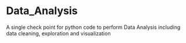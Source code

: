 # Data_Analysis
A single check point for python code to perform Data Analysis including data cleaning, exploration and visualization

